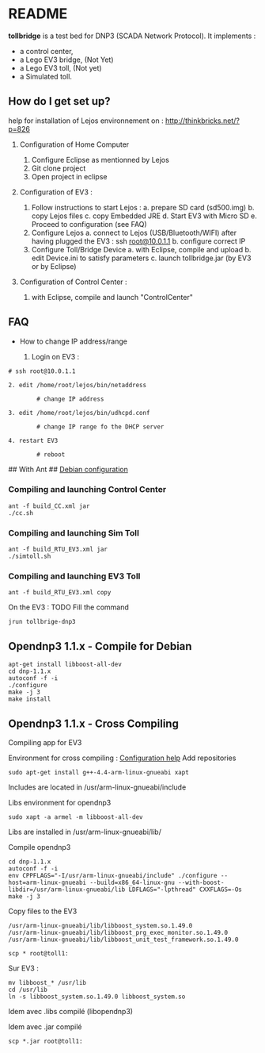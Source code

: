 # README #

**tollbridge** is a test bed for DNP3 (SCADA Network Protocol).
It implements :
* a control center,
* a Lego EV3 bridge, (Not Yet)
* a Lego EV3 toll, (Not yet)
* a Simulated toll.

## How do I get set up? ##

help for installation of Lejos environnement on : http://thinkbricks.net/?p=826

1. Configuration of Home Computer
	1. Configure Eclipse as mentionned by Lejos
	2. Git clone project
	3. Open project in eclipse

2. Configuration of EV3 :
	1. Follow instructions to start Lejos :
		a. prepare SD card (sd500.img)
		b. copy Lejos files
		c. copy Embedded JRE
		d. Start EV3 with Micro SD
		e. Proceed to configuration (see FAQ)
	2. Configure Lejos
		a. connect to Lejos (USB/Bluetooth/WIFI)
			after having plugged the EV3 :
			ssh root@10.0.1.1
		b. configure correct IP
	3. Configure Toll/Bridge Device
		a. with Eclipse, compile and upload 
		b. edit Device.ini to satisfy parameters
		c. launch tollbridge.jar (by EV3 or by Eclipse)

3. Configuration of Control Center :
	1. with Eclipse, compile and launch "ControlCenter"


## FAQ ##
* How to change IP address/range

	1. Login on EV3 :
```
# ssh root@10.0.1.1
```
	2. edit /home/root/lejos/bin/netaddress
```
	    # change IP address
```
	3. edit /home/root/lejos/bin/udhcpd.conf
```
	    # change IP range fo the DHCP server
```
	4. restart EV3
```
		# reboot
```

## With Ant ##
[Debian configuration](http://eclipsedriven.blogspot.fr/2011/08/how-to-fix-ant-build-error-not-load.html)
### Compiling and launching Control Center ###
```
ant -f build_CC.xml jar
./cc.sh
```

### Compiling and launching Sim Toll ###
```
ant -f build_RTU_EV3.xml jar
./simtoll.sh
```

### Compiling and launching EV3 Toll ###
```
ant -f build_RTU_EV3.xml copy
```
On the EV3 :
TODO Fill the command 
```
jrun tollbrige-dnp3
```
## Opendnp3 1.1.x - Compile for Debian ##
```
apt-get install libboost-all-dev
cd dnp-1.1.x
autoconf -f -i
./configure
make -j 3
make install
```

## Opendnp3 1.1.x - Cross Compiling ##
Compiling app for EV3

Environment for cross compiling : [Configuration help](https://wiki.debian.org/EmdebianToolchain)
Add repositories
```
sudo apt-get install g++-4.4-arm-linux-gnueabi xapt
```
Includes are located in /usr/arm-linux-gnueabi/include

Libs environment for opendnp3
```
sudo xapt -a armel -m libboost-all-dev
```
Libs are installed in /usr/arm-linux-gnueabi/lib/

Compile opendnp3
```
cd dnp-1.1.x
autoconf -f -i
env CPPFLAGS="-I/usr/arm-linux-gnueabi/include" ./configure --host=arm-linux-gnueabi --build=x86_64-linux-gnu --with-boost-libdir=/usr/arm-linux-gnueabi/lib LDFLAGS="-lpthread" CXXFLAGS=-Os
make -j 3
```

Copy files to the EV3
```
/usr/arm-linux-gnueabi/lib/libboost_system.so.1.49.0
/usr/arm-linux-gnueabi/lib/libboost_prg_exec_monitor.so.1.49.0
/usr/arm-linux-gnueabi/lib/libboost_unit_test_framework.so.1.49.0

scp * root@toll1:
```

Sur EV3 :
```
mv libboost_* /usr/lib
cd /usr/lib
ln -s libboost_system.so.1.49.0 libboost_system.so
```

Idem avec .libs compilé (libopendnp3)

Idem avec .jar compilé

```
scp *.jar root@toll1:
```